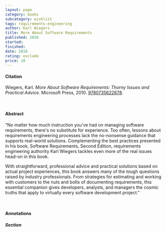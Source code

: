 ```yaml
---
layout: page
category: books
subcategory: wishlist
tags: requirements-engineering
author: Karl Wiegers
title: More About Software Requirements
published: 2010
started:
finished:
date: 2010
rating: exclude
price: 18
---
```


#### Citation

Wiegers, Karl. *More About Software Requirements: Thorny Issues and Practical Advice.* Microsoft Press, 2010. [9780735622678](https://www.amazon.com/More-About-Software-Requirements-Practical/dp/0735622671/134-6044777-3881326).

<br>

#### Abstract

"No matter how much instruction you've had on managing software requirements, there's no substitute for experience. Too often, lessons about requirements engineering processes lack the no-nonsense guidance that supports real-world solutions. Complementing the best practices presented in his book, Software Requirements, Second Edition, requirements engineering authority Karl Wiegers tackles even more of the real issues head-on in this book.

With straightforward, professional advice and practical solutions based on actual project experiences, this book answers many of the tough questions raised by industry professionals. From strategies for estimating and working with customers to the nuts and bolts of documenting requirements, this essential companion gives developers, analysts, and managers the cosmic truths that apply to virtually every software development project."

<br>

#### Annotations

##### Section
